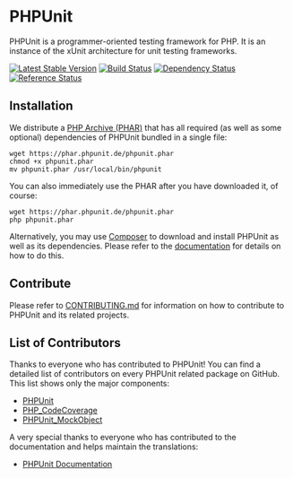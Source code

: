# PHPUnit

PHPUnit is a programmer-oriented testing framework for PHP. It is an instance of the xUnit architecture for unit testing frameworks.

[![Latest Stable Version](https://poser.pugx.org/phpunit/phpunit/v/stable.png)](https://packagist.org/packages/phpunit/phpunit)
[![Build Status](https://travis-ci.org/sebastianbergmann/phpunit.svg?branch=4.8)](https://travis-ci.org/sebastianbergmann/phpunit)
[![Dependency Status](https://www.versioneye.com/php/phpunit:phpunit/4.8/badge.png)](https://www.versioneye.com/php/phpunit:phpunit/dev-master)
[![Reference Status](https://www.versioneye.com/php/phpunit:phpunit/reference_badge.svg)](https://www.versioneye.com/php/phpunit:phpunit/references)

## Installation

We distribute a [PHP Archive (PHAR)](http://php.net/phar) that has all required (as well as some optional) dependencies of PHPUnit bundled in a single file:

    wget https://phar.phpunit.de/phpunit.phar
    chmod +x phpunit.phar
    mv phpunit.phar /usr/local/bin/phpunit

You can also immediately use the PHAR after you have downloaded it, of course:

    wget https://phar.phpunit.de/phpunit.phar
    php phpunit.phar

Alternatively, you may use [Composer](http://getcomposer.org/) to download and install PHPUnit as well as its dependencies. Please refer to the [documentation](https://phpunit.de/documentation.html) for details on how to do this.

## Contribute

Please refer to [CONTRIBUTING.md](https://github.com/sebastianbergmann/phpunit/blob/master/CONTRIBUTING.md) for information on how to contribute to PHPUnit and its related projects.

## List of Contributors

Thanks to everyone who has contributed to PHPUnit! You can find a detailed list of contributors on every PHPUnit related package on GitHub. This list shows only the major components:

* [PHPUnit](https://github.com/sebastianbergmann/phpunit/graphs/contributors)
* [PHP_CodeCoverage](https://github.com/sebastianbergmann/php-code-coverage/graphs/contributors)
* [PHPUnit_MockObject](https://github.com/sebastianbergmann/phpunit-mock-objects/graphs/contributors)

A very special thanks to everyone who has contributed to the documentation and helps maintain the translations:

* [PHPUnit Documentation](https://github.com/sebastianbergmann/phpunit-documentation/graphs/contributors)

